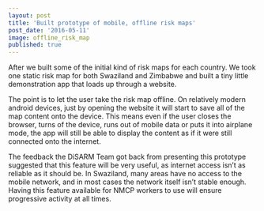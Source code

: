 ```yaml
---
layout: post
title: 'Built prototype of mobile, offline risk maps'
post_date: '2016-05-11'
image: offline_risk_map
published: true
---
```


After we built some of the initial kind of risk maps for each country. We took one static risk map for both Swaziland and Zimbabwe and built a tiny little demonstration app that loads up through a website.

The point is to let the user take the risk map offline. On relatively modern android devices, just by opening the website it will start to save all of the map content onto the device. This means even if the user closes the browser, turns of the device, runs out of mobile data or puts it into airplane mode, the app will still be able to display the content as if it were still connected onto the internet.

The feedback the DiSARM Team got back from presenting this prototype suggested that this feature will be very useful, as internet access isn’t as reliable as it should be. In Swaziland, many areas have no access to the mobile network, and in most cases the network itself isn’t stable enough. Having this feature available for NMCP workers to use will ensure progressive activity at all times.
